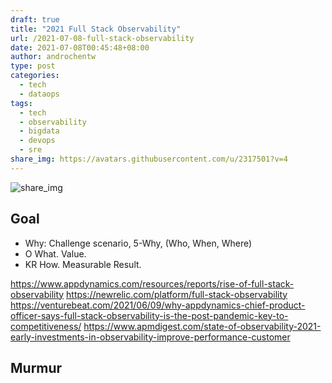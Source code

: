 ```yaml
---
draft: true
title: "2021 Full Stack Observability"
url: /2021-07-08-full-stack-observability
date: 2021-07-08T00:45:48+08:00
author: androchentw
type: post
categories:
  - tech
  - dataops
tags: 
  - tech
  - observability
  - bigdata
  - devops
  - sre
share_img: https://avatars.githubusercontent.com/u/2317501?v=4
---
```


![share_img](https://avatars.githubusercontent.com/u/2317501?v=4)

## Goal

* Why: Challenge scenario, 5-Why, (Who, When, Where)
* O What. Value.
* KR How. Measurable Result.

<!--more-->


https://www.appdynamics.com/resources/reports/rise-of-full-stack-observability
https://newrelic.com/platform/full-stack-observability
https://venturebeat.com/2021/06/09/why-appdynamics-chief-product-officer-says-full-stack-observability-is-the-post-pandemic-key-to-competitiveness/
https://www.apmdigest.com/state-of-observability-2021-early-investments-in-observability-improve-performance-customer

## Murmur
